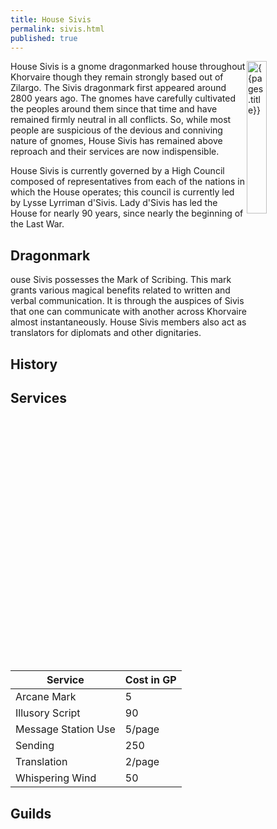 ```yaml
---
title: House Sivis 
permalink: sivis.html
published: true
---
```


<img src='images/houses/{{page.title}}.jpg' alt='{{pages.title}}' style="float:right; width:25%;">

House Sivis is a gnome dragonmarked house throughout Khorvaire though they remain strongly based out of Zilargo.
The Sivis dragonmark first appeared around 2800 years ago. The gnomes have carefully cultivated the peoples around them since that time and have remained firmly neutral in all conflicts. So, while most people are suspicious of the devious and conniving nature of gnomes, House Sivis has remained above reproach and their services are now indispensible.

House Sivis is currently governed by a High Council composed of representatives from each of the nations in which the House operates; this council is currently led by Lysse Lyrriman d'Sivis. Lady d'Sivis has led the House for nearly 90 years, since nearly the beginning of the Last War.

## Dragonmark
ouse Sivis possesses the Mark of Scribing. This mark grants various magical benefits related to written and verbal communication. It is through the auspices of Sivis that one can communicate with another across Khorvaire almost instantaneously. House Sivis members also act as translators for diplomats and other dignitaries.

## History

## Services

Service | Cost in GP
---------|----------
 Arcane Mark | 5
 Illusory Script | 90 
 Message Station Use | 5/page
 Sending | 250
 Translation | 2/page
 Whispering Wind | 50 

## Guilds